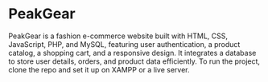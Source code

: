 # PeakGear
PeakGear is a fashion e-commerce website built with HTML, CSS, JavaScript, PHP, and MySQL, featuring user authentication, a product catalog, a shopping cart, and a responsive design. It integrates a database to store user details, orders, and product data efficiently. To run the project, clone the repo and set it up on XAMPP or a live server.
